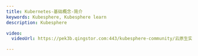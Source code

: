 ```yaml
---
title: Kubernetes-基础概念-简介
keywords: Kubesphere, Kubesphere learn
description: Kubesphere

video: 
  videoUrl: https://pek3b.qingstor.com:443/kubesphere-community/云原生实战/26、Kubernetes-基础概念-简介.mp4

---
```

